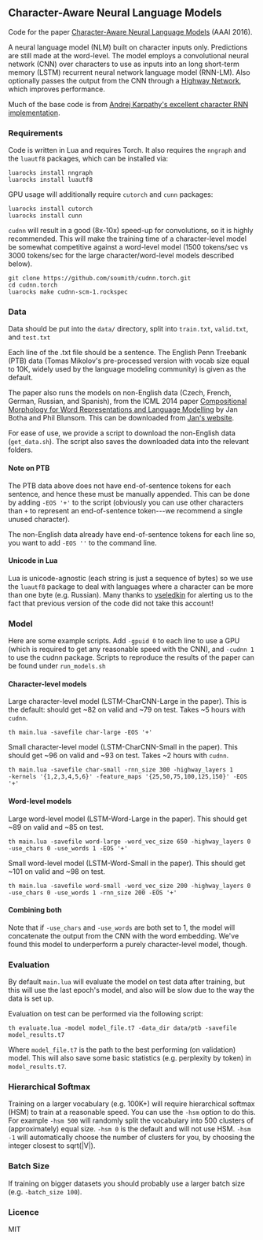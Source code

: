## Character-Aware Neural Language Models
Code for the paper [Character-Aware Neural Language Models](http://arxiv.org/abs/1508.06615) 
(AAAI 2016).

A neural language model (NLM) built on character inputs only. Predictions
are still made at the word-level. The model employs a convolutional neural network (CNN)
over characters to use as inputs into an long short-term memory (LSTM)
recurrent neural network language model (RNN-LM). Also optionally
passes the output from the CNN through a [Highway Network](http://arxiv.org/abs/1507.06228), 
which improves performance.

Much of the base code is from 
[Andrej Karpathy's excellent character RNN implementation](https://github.com/karpathy/char-rnn).

### Requirements
Code is written in Lua and requires Torch. It also requires
the `nngraph` and the `luautf8` packages, which can be installed via:
```
luarocks install nngraph
luarocks install luautf8
```
GPU usage will additionally require `cutorch` and `cunn` packages:
```
luarocks install cutorch
luarocks install cunn
```

`cudnn` will result in a good (8x-10x) speed-up for convolutions, so it is
highly recommended. This will make the training time of a character-level model 
be somewhat competitive against a word-level model (1500 tokens/sec vs 3000 tokens/sec for 
the large character/word-level models described below).

```
git clone https://github.com/soumith/cudnn.torch.git
cd cudnn.torch
luarocks make cudnn-scm-1.rockspec
```
### Data
Data should be put into the `data/` directory, split into `train.txt`,
`valid.txt`, and `test.txt`

Each line of the .txt file should be a sentence. The English Penn 
Treebank (PTB) data (Tomas Mikolov's pre-processed version with vocab size equal to 10K,
widely used by the language modeling community) is given as the default.

The paper also runs the models on non-English data (Czech, French, German, Russian, and Spanish), from the ICML 2014
paper [Compositional Morphology for Word Representations and Language Modelling](http://arxiv.org/abs/1405.4273)
by Jan Botha and Phil Blunsom. This can be downloaded from [Jan's website](https://bothameister.github.io).

For ease of use, we provide a script to download the non-English data (`get_data.sh`). 
The script also saves the downloaded data into the relevant folders.

#### Note on PTB
The PTB data above does not have end-of-sentence tokens for each sentence, and hence these must be
manually appended. This can be done by adding `-EOS '+'` to the script (obviously you 
can use other characters than `+` to represent an end-of-sentence token---we recommend a single
unused character).

The non-English data already have end-of-sentence tokens for each line so, you want to add
`-EOS ''` to the command line.

#### Unicode in Lua
Lua is unicode-agnostic (each string is just a sequence of bytes) so we use
the `luautf8` package to deal with languages where a character can be more than one byte
(e.g. Russian). Many thanks to [vseledkin](https://github.com/vseledkin) for alerting us
to the fact that previous version of the code did not take this account!

### Model
Here are some example scripts. Add `-gpuid 0` to each line to use a GPU (which is
required to get any reasonable speed with the CNN), and `-cudnn 1` to use the
cudnn package. Scripts to reproduce the results of the paper can be found under `run_models.sh`

#### Character-level models
Large character-level model (LSTM-CharCNN-Large in the paper).
This is the default: should get ~82 on valid and ~79 on test. Takes ~5 hours with `cudnn`.
```
th main.lua -savefile char-large -EOS '+'
```
Small character-level model (LSTM-CharCNN-Small in the paper).
This should get ~96 on valid and ~93 on test. Takes ~2 hours with `cudnn`.
```
th main.lua -savefile char-small -rnn_size 300 -highway_layers 1 
-kernels '{1,2,3,4,5,6}' -feature_maps '{25,50,75,100,125,150}' -EOS '+'
```

#### Word-level models
Large word-level model (LSTM-Word-Large in the paper).
This should get ~89 on valid and ~85 on test.
```
th main.lua -savefile word-large -word_vec_size 650 -highway_layers 0 
-use_chars 0 -use_words 1 -EOS '+'
```
Small word-level model (LSTM-Word-Small in the paper).
This should get ~101 on valid and ~98 on test.
```
th main.lua -savefile word-small -word_vec_size 200 -highway_layers 0 
-use_chars 0 -use_words 1 -rnn_size 200 -EOS '+'
```

#### Combining both
Note that if `-use_chars` and `-use_words` are both set to 1, the model
will concatenate the output from the CNN with the word embedding. We've
found this model to underperform a purely character-level model, though.

### Evaluation
By default `main.lua` will evaluate the model on test data after training,
but this will use the last epoch's model, and also will be slow due to
the way the data is set up.

Evaluation on test can be performed via the following script:
```
th evaluate.lua -model model_file.t7 -data_dir data/ptb -savefile model_results.t7
```
Where `model_file.t7` is the path to the best performing (on validation) model.
This will also save some basic statistics (e.g. perplexity by token) in
`model_results.t7`.

### Hierarchical Softmax
Training on a larger vocabulary (e.g. 100K+) will require hierarchical softmax (HSM)
to train at a reasonable speed. You can use the `-hsm` option to do this.
For example `-hsm 500` will randomly split the vocabulary into 500 clusters of
(approximately) equal size. `-hsm 0` is the default and will not use HSM.
`-hsm -1` will automatically choose the number of clusters for you, by choosing the integer
closest to sqrt(|V|).

### Batch Size
If training on bigger datasets you should probably use a 
larger batch size (e.g. `-batch_size 100`).

### Licence
MIT



